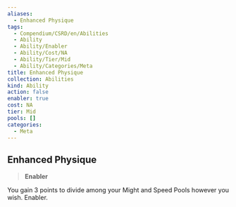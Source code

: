 ```yaml
---
aliases:
  - Enhanced Physique
tags:
  - Compendium/CSRD/en/Abilities
  - Ability
  - Ability/Enabler
  - Ability/Cost/NA
  - Ability/Tier/Mid
  - Ability/Categories/Meta
title: Enhanced Physique
collection: Abilities
kind: Ability
action: false
enabler: true
cost: NA
tier: Mid
pools: []
categories:
  - Meta
---
```

## Enhanced Physique  
>**Enabler**
  
You gain 3 points to divide among your Might and Speed Pools however you wish. Enabler.